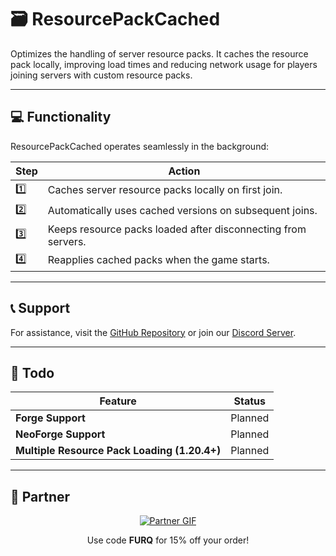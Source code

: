 # 🗃️ **ResourcePackCached**

Optimizes the handling of server resource packs. It caches the resource pack locally, improving load times and reducing network usage for players joining servers with custom resource packs.

---

## 💻 **Functionality**

ResourcePackCached operates seamlessly in the background:

| Step | Action |
| --- | --- |
| 1️⃣ | Caches server resource packs locally on first join. |
| 2️⃣ | Automatically uses cached versions on subsequent joins. |
| 3️⃣ | Keeps resource packs loaded after disconnecting from servers. |
| 4️⃣ | Reapplies cached packs when the game starts. |

---

## 📞 **Support**

For assistance, visit the [GitHub Repository](https://github.com/Furq07/resourcepackcached/issues) or join our [Discord Server](https://discord.gg/XhZzmvzPDV).

---

## 🚀 **Todo**

| Feature | Status |
| --- | --- |
| **Forge Support** | Planned |
| **NeoForge Support** | Planned |
| **Multiple Resource Pack Loading (1.20.4+)** | Planned |

---

## 🤝 **Partner**

<p align="center"> <a href="https://billing.revivenode.com/aff.php?aff=517"> <img src="https://versions.revivenode.com/resources/banner_wide_one.gif" alt="Partner GIF"> </a> </p> <p align="center"> Use code <b>FURQ</b> for 15% off your order! </p>